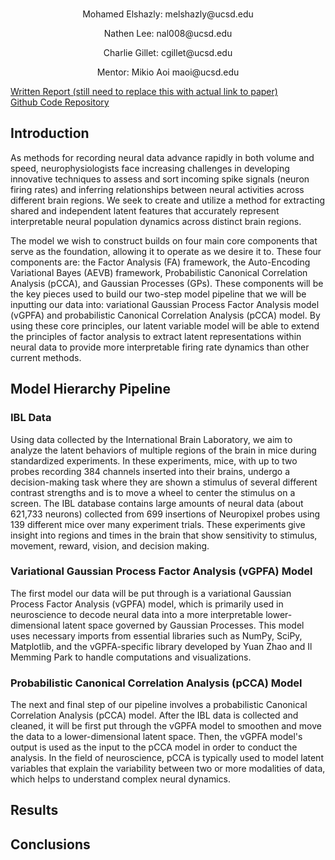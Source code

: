 <br>
<p align="center">Mohamed Elshazly: melshazly@ucsd.edu</p>
<p align="center">Nathen Lee: nal008@ucsd.edu</p>
<p align="center">Charlie Gillet: cgillet@ucsd.edu</p>
<p align="center">Mentor: Mikio Aoi maoi@ucsd.edu</p>

<a href="https://github.com/Charlie-279/LVM-Neural-Data-Analysis"> Written Report (still need to replace this with actual link to paper)</a>
<br>
<a href="https://github.com/Charlie-279/LVM-Neural-Data-Analysis">Github Code Repository </a>
<br>

## Introduction

As methods for recording neural data advance rapidly in both volume and speed, neurophysiologists face increasing challenges in developing innovative techniques to assess and sort incoming spike signals (neuron firing rates) and inferring relationships between neural activities across different brain regions. We seek to create and utilize a method for extracting shared and independent latent features that accurately represent interpretable neural population dynamics across distinct brain regions.

The model we wish to construct builds on four main core components that serve as the foundation, allowing it to operate as we desire it to. These four components are: the Factor Analysis (FA) framework, the Auto-Encoding Variational Bayes (AEVB) framework, Probabilistic Canonical Correlation Analysis (pCCA), and Gaussian Processes (GPs). These components will be the key pieces used to build our two-step model pipeline that we will be inputting our data into: variational Gaussian Process Factor Analysis model (vGPFA) and probabilistic Canonical Correlation Analysis (pCCA) model. By using these core principles, our latent variable model will be able to extend the principles of factor analysis to extract latent representations within neural data to provide more interpretable firing rate dynamics than other current methods.

## Model Hierarchy Pipeline

### IBL Data

Using data collected by the International Brain Laboratory, we aim to analyze the latent behaviors of multiple regions of the brain in mice during standardized experiments. In these experiments, mice, with up to two probes recording 384 channels inserted into their brains, undergo a decision-making task where they are shown a stimulus of several different contrast strengths and is to move a wheel to center the stimulus on a screen. The IBL database contains large amounts of neural data (about 621,733 neurons) collected from 699 insertions of Neuropixel probes using 139 different mice over many experiment trials. These experiments give insight into regions and times in the brain that show sensitivity to stimulus, movement, reward, vision, and decision making.

### Variational Gaussian Process Factor Analysis (vGPFA) Model

The first model our data will be put through is a variational Gaussian Process Factor Analysis (vGPFA) model, which is primarily used in neuroscience to decode neural data into a more interpretable lower-dimensional latent space governed by Gaussian Processes. This model uses necessary imports from essential libraries such as NumPy, SciPy, Matplotlib, and the vGPFA-specific library developed by Yuan Zhao and Il Memming Park to handle computations and visualizations.

### Probabilistic Canonical Correlation Analysis (pCCA) Model

The next and final step of our pipeline involves a probabilistic Canonical Correlation Analysis (pCCA) model. After the IBL data is collected and cleaned, it will be first put through the vGPFA model to smoothen and move the data to a lower-dimensional latent space. Then, the vGPFA model's output is used as the input to the pCCA model in order to conduct the analysis. In the field of neuroscience, pCCA is typically used to model latent variables that explain the variability between two or more modalities of data, which helps to understand complex neural dynamics.

## Results

## Conclusions
